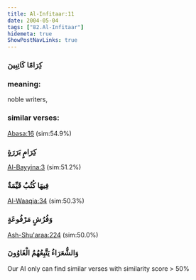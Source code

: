 ```yaml
---
title: Al-Infitaar:11
date: 2004-05-04
tags: ["82.Al-Infitaar"]
hidemeta: true 
ShowPostNavLinks: true 
---
```

### كِرَامًا كَاتِبِينَ
### meaning: 
noble writers,
### similar verses: 

[Abasa:16](/80/16) (sim:54.9%)

### كِرَامٍ بَرَرَةٍ

[Al-Bayyina:3](/98/3) (sim:51.2%)

### فِيهَا كُتُبٌ قَيِّمَةٌ

[Al-Waaqia:34](/56/34) (sim:50.3%)

### وَفُرُشٍ مَرْفُوعَةٍ

[Ash-Shu'araa:224](/26/224) (sim:50.0%)

### وَالشُّعَرَاءُ يَتَّبِعُهُمُ الْغَاوُونَ

Our AI only can find similar verses with similarity score > 50% 
